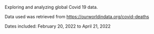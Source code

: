 Exploring and analyzing global Covid 19 data.

Data used was retrieved from https://ourworldindata.org/covid-deaths

Dates included: February 20, 2022 to April 21, 2022

